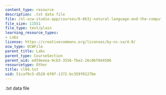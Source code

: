 ```yaml
---
content_type: resource
description: .txt data file
file: /ol-ocw-studio-app/courses/6-863j-natural-language-and-the-computer-representation-of-knowledge-spring-2003/51caf0c5d5206f0f1372bc359f0127be_cl04.txt
file_size: 11551
file_type: text/plain
learning_resource_types:
- Labs
license: https://creativecommons.org/licenses/by-nc-sa/4.0/
ocw_type: OCWFile
parent_title: Labs
parent_type: CourseSection
parent_uid: ed59eeea-9cb3-3556-fbe2-26c06f844506
resourcetype: Other
title: cl04.txt
uid: 51caf0c5-d520-6f0f-1372-bc359f0127be
---
```

.txt data file